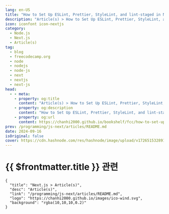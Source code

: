 ```yaml
---
lang: en-US
title: "How to Set Up ESLint, Prettier, StyleLint, and lint-staged in Next.js"
description: "Article(s) > How to Set Up ESLint, Prettier, StyleLint, and lint-staged in Next.js"
icon: iconfont icon-nextjs
category: 
  - Node.js
  - Next.js
  - Article(s)
tag: 
  - blog
  - freecodecamp.org
  - node
  - nodejs
  - node-js
  - next
  - nextjs
  - next-js
head:
  - - meta:
    - property: og:title
      content: "Article(s) > How to Set Up ESLint, Prettier, StyleLint, and lint-staged in Next.js"
    - property: og:description
      content: "How to Set Up ESLint, Prettier, StyleLint, and lint-staged in Next.js"
    - property: og:url
      content: https://chanhi2000.github.io/bookshelf/fcc/how-to-set-up-eslint-prettier-stylelint-and-lint-staged-in-nextjs.html
prev: /programming/js-next/articles/README.md
date: 2024-09-16
isOriginal: false
cover: https://cdn.hashnode.com/res/hashnode/image/upload/v1726515328917/f3ecbc80-6d06-45ee-b307-89ed1a7bc854.jpeg
---
```


# {{ $frontmatter.title }} 관련

```component VPCard
{
  "title": "Next.js > Article(s)",
  "desc": "Article(s)",
  "link": "/programming/js-next/articles/README.md",
  "logo": "https://chanhi2000.github.io/images/ico-wind.svg",
  "background": "rgba(10,10,10,0.2)"
}
```

<SiteInfo
  name="How to Set Up ESLint, Prettier, StyleLint, and lint-staged in Next.js"
  desc="A linter is a tool that scans code for potential issues. This is invaluable with a programming language like JavaScript which is so loosely typed. Even for TypeScript, which is a strongly typed language whose compiler does a great job of detecting er..."
  url="https://freecodecamp.org/news/how-to-set-up-eslint-prettier-stylelint-and-lint-staged-in-nextjs/"
  logo="https://cdn.freecodecamp.org/universal/favicons/favicon.ico"
  preview="https://cdn.hashnode.com/res/hashnode/image/upload/v1726515328917/f3ecbc80-6d06-45ee-b307-89ed1a7bc854.jpeg"/>

<!-- TODO: 작성 -->

<!-- 
<p>A <strong>linter</strong> is a tool that scans code for potential issues. This is invaluable with a programming language like JavaScript which is so loosely typed.</p>
<p>Even for TypeScript, which is a strongly typed language whose compiler does a great job of detecting errors at compile time, linters such as ESLint have plugins that catch problems not caught by the compiler.</p>
<p>When you generate a new app using the Next.js CLI (<code>npx create-next-app</code>), ESLint is configured by default. But there are several problems with the linting setup generated by <code>create-next-app</code>:</p>
<ul>
<li><p>If you choose SCSS for styling, you should use <a target="_blank" href="https://stylelint.io/">Stylelint</a> in the build process to lint CSS or SCSS stylesheets. But it’s not set up automatically.</p>
</li>
<li><p>If instead you opt for Tailwind for styling, you should set up the Tailwind plugin for ESLint. But again, this isn’t done in the generated ESLint configuration.</p>
</li>
<li><p>If you choose TypeScript, then in Next.js v14 and below, TypeScript-specific ESLint rules are not configured, contrary to <a target="_blank" href="https://nextjs.org/docs/pages/building-your-application/configuring/eslint#typescript">what the documentation states</a>. While a Next.js v15 app has these set up, I would still tweak the setup further with the more powerful linting rules provided by the <a target="_blank" href="https://typescript-eslint.io/">typescript-eslint project</a>.</p>
</li>
<li><p>And finally, Prettier is not set up. Prettier is a code formatting tool. It can prevent inconsistently formatted code from getting into the code repository, which would make comparisons between different versions of the same file difficult. Also, nicely formatted code is easier to work with. So this is a pretty big omission.</p>
</li>
</ul>
<p>In this tutorial, I'll show you how I set up linting and formatting in my Next.js projects in a way that addresses the issues above. I’ll also teach you how to install and configure some related VS Code extensions for coding assistance.</p>
<p>To follow along, you can either use a Next.js project you already have, or generate a new app by running <code>npx create-next-app</code> on the terminal.</p>
<p>If you’re scaffolding a new app, your choices are up to you (defaults are fine) but make sure to choose YES in response to the question about whether you’d like to use ESLint:</p>
<p><img src="https://cdn.hashnode.com/res/hashnode/image/upload/v1725930860799/fb38b3b2-5592-4eb4-b8d0-153aeb2d749d.png" alt="Terminal window in which Next.js scaffolder, create-next-app, is showing code generation options to the user" class="image--center mx-auto" width="688" height="383" loading="lazy"></p>
<p>If you are following along with an existing app rather than a new one, upgrade it by running the <a target="_blank" href="https://nextjs.org/docs/pages/building-your-application/upgrading/version-14">following command</a> in app root:</p>
<pre class="language-bash" tabindex="0"><code class="language-bash"><span class="token function">npm</span> i next@latest react@latest react-dom@latest eslint-config-next@latest
<span class="token function">npm</span> i --save-dev eslint
</code></pre>
<p>This will avoid versioning conflicts down the line.</p>
<p>If you cannot upgrade to the latest version, you’ll need to specify versions for packages that will be installed in this tutorial to get around any version conflicts. Be warned that this can be frustrating.</p>
<p>Now you’re ready to open up the app in your code editor and proceed as follows.</p>
<h2 id="heading-prerequisites">Prerequisites</h2>
<p>I assume that you know how to:</p>
<ul>
<li><p>write a basic Next.js app with two or more pages.</p>
</li>
<li><p>install additional NPM packages into your app</p>
</li>
</ul>
<h2 id="heading-table-of-contents">Table of Contents</h2>
<ul>
<li><p><a class="post-section-overview" href="#heading-introduction">Introduction</a></p>
</li>
<li><p><a class="post-section-overview" href="#heading-prerequisites">Prerequisites</a></p>
</li>
<li><p><a class="post-section-overview" href="#heading-table-of-contents">Table of Contents</a></p>
</li>
<li><p><a class="post-section-overview" href="#heading-set-up-prettier">Set Up Prettier</a></p>
<ul>
<li><a class="post-section-overview" href="#heading-a-note-on-line-endings-in-prettier">A note on line endings in Prettier</a></li>
</ul>
</li>
<li><p><a class="post-section-overview" href="#heading-set-up-eslint">Set Up ESLint</a></p>
<ul>
<li><p><a class="post-section-overview" href="#heading-basics-of-eslint-configuration">Basics of ESLint configuration</a></p>
</li>
<li><p><a class="post-section-overview" href="#heading-eslint-setup-for-typescript">ESLint Setup for TypeScript</a></p>
</li>
<li><p><a class="post-section-overview" href="#heading-eslint-setup-for-tailwind">ESLint Setup for Tailwind</a></p>
</li>
<li><p><a class="post-section-overview" href="#heading-eslint-setup-for-prettier">ESLint Setup for Prettier</a></p>
</li>
</ul>
</li>
<li><p><a class="post-section-overview" href="#heading-set-up-stylelint">Set Up Stylelint</a></p>
</li>
<li><p><a class="post-section-overview" href="#heading-set-up-packagejson-scripts">Set Up package.json Scripts</a></p>
</li>
<li><p><a class="post-section-overview" href="#heading-set-up-lint-staged">Set Up lint-staged</a></p>
</li>
<li><p><a class="post-section-overview" href="#heading-set-up-vs-code-extensions">Set UP VS Code Extensions</a></p>
</li>
<li><p><a class="post-section-overview" href="#heading-final-checks-and-troubleshooting">Final Checks and Troubleshooting</a></p>
</li>
<li><p><a class="post-section-overview" href="#heading-conclusion">Conclusion</a></p>
</li>
</ul>
<h2 id="heading-set-up-prettier">Set Up Prettier</h2>
<p><a target="_blank" href="https://prettier.io/">Prettier</a> is an opinionated code formatter that can format pretty much any file (<code>.html</code>, <code>.json</code>, <code>.js</code>, <code>.ts</code>, <code>.css</code>, <code>.scss</code> and so on).</p>
<p>Set it up in yuor app as follows:</p>
<ol>
<li><p>Install Prettier:</p>
<pre class="language-bash" tabindex="0"><code class="language-bash"> <span class="token function">npm</span> <span class="token function">install</span> --save-dev prettier
</code></pre>
</li>
<li><p>If you chose Tailwind for styling when generating the app, then install <code>prettier-plugin-tailwindcss</code>:</p>
<pre class="language-bash" tabindex="0"><code class="language-bash">   <span class="token function">npm</span> <span class="token function">install</span> --save-dev prettier-plugin-tailwindcss
</code></pre>
<p> This package is a Prettier plugin and provides rules for reordering of Tailwind classes used in a <code>class</code> or <code>className</code> attribute according to a canonical ordering. It helps keep the ordering of Tailwind classes used in the markup consistent.</p>
<p> %[https://youtu.be/tQkBJXwzY8A?autoplay=1] </p>
</li>
<li><p>Create <code>.prettierrc.json</code> in youyr project root. If you’re using SCSS for styling, paste the following snippet into this file:</p>
<pre class="language-json" tabindex="0"><code class="language-json"> <span class="token punctuation">{</span>
   <span class="token property">"singleQuote"</span><span class="token operator">:</span> <span class="token boolean">true</span><span class="token punctuation">,</span>
   <span class="token property">"jsxSingleQuote"</span><span class="token operator">:</span> <span class="token boolean">true</span>
 <span class="token punctuation">}</span>
</code></pre>
<p> If you’re using Tailwind instead, paste the following into <code>.prettierrc.json</code>:</p>
<pre class="language-json" tabindex="0"><code class="language-json"> <span class="token punctuation">{</span>
   <span class="token property">"plugins"</span><span class="token operator">:</span> <span class="token punctuation">[</span><span class="token string">"prettier-plugin-tailwindcss"</span><span class="token punctuation">]</span><span class="token punctuation">,</span>
   <span class="token property">"singleQuote"</span><span class="token operator">:</span> <span class="token boolean">true</span><span class="token punctuation">,</span>
   <span class="token property">"jsxSingleQuote"</span><span class="token operator">:</span> <span class="token boolean">true</span>
 <span class="token punctuation">}</span>
</code></pre>
</li>
<li><p>Create <code>.prettierignore</code> file in the app root, with the following content:</p>
<pre class="language-plaintext" tabindex="0"><code class="language-plaintext"> node_modules
 .next
 .husky
 coverage
 .prettierignore
 .stylelintignore
 .eslintignore
 stories
 storybook-static
 *.log
 playwright-report
 .nyc_output
 test-results
 junit.xml
 docs
</code></pre>
<p> This file ensure that files which are not app code (that is, those which are not <code>.js</code>, <code>.ts</code>, <code>.css</code> files and so on.) do not get formatted. Otherwise Prettier will end up spending too much time processing files whose formatting you don't really care about.</p>
<p> <code>'prettierignore</code> (the file we just created), <code>.eslintignore</code>, and <code>.stylelintignore</code> have been ignored because these are plain text files with no structure so Prettier would complain that it cannot format them.</p>
</li>
<li><p>Finally, <strong>I recommend</strong> that you follow the steps in <a target="_blank" href="https://nausaf.hashnode.dev/lf-vs-crlf-configure-git-and-vs-code-on-windows-to-use-unix-line-endings">this post</a> to set LF as the EOL character, both in the repo and in your VS Code settings. Reasoning for this is given in the following subsection.</p>
</li>
</ol>
<h3 id="heading-a-note-on-line-endings-in-prettier">A note on line endings in Prettier</h3>
<p>Prettier <a target="_blank" href="https://prettier.io/docs/en/options#end-of-line">defaults to LF (Line Feed character) for line endings</a>. This means that when it formats files, it will change all occurrences of the CRLF character sequence, if any, to LF.</p>
<p>LF is also the default in text editors and other tools in Unix-based systems (Linux, MacOS etc.). But on Windows, the default for line endings is CRLF (Carriage Return character, followed immediately by Line Feed character).</p>
<p>Windows tooling such as text and code editors can easily handle LF as line ending. But CRLF can be problematic for tools on Unix-based systems such as Linux and various flavours of Unix. Therefore it makes sense to only use LF as line endings in code as this would work on both Windows and Unix-based systems.</p>
<p>Configuring LF as the EOF character in Git repo and in code editors will bring your tooling in line with Prettier's default. It will also ensure that all files in the Git repo consistently have LF line endings. Thus if a contributor to your repo is on Windows which uses CRLF as EOL character, the code they add or modify in the repo would still use LF: the code editor would default new code files to LF; <code>git</code> commit` would convert any CRLFs to LF when committing.</p>
<p>Finally, setting LF as the line endings for the whole repo would avoid strange things that happen when on Windows, Prettier retains its default of LF but Git and your code editor continue to use their default of CRLF for line endings:</p>
<ul>
<li><p>When VS Code Prettier extension formats a file (for example, when the extension is set up to "autoformat on save"), it does not change CRLF line endings. But formatting the same file by running Prettier on the command line <strong>does change line endings to LF</strong>. This discrepancy can be annoying.</p>
</li>
<li><p>Git may show warnings like this when when you run <code>git add .</code>:</p>
<p>  <img src="https://cdn.hashnode.com/res/hashnode/image/upload/v1725930986122/b5630966-e8dd-4f47-bb58-eed6eb023ea6.png" alt="Warnings shown by git add command when some of the files being added contain LF but the repo's line ending default is CRLF" class="image--center mx-auto" width="800" height="78" loading="lazy"></p>
</li>
</ul>
<h2 id="heading-set-up-eslint">Set Up ESLint</h2>
<h3 id="heading-basics-of-eslint-configuration">Basics of ESLint configuration</h3>
<p>ESLint comes with a number of linting rules out of the box. But you can also supplement these with ESLint plugins.</p>
<p>An <strong>ESLint plugin</strong> defines some linting rules. For example, if you look in the <a target="_blank" href="https://github.com/vercel/next.js/tree/canary/packages/eslint-plugin-next">GitHub repo for Next's ESLint plugin</a>, eslint-plugin-next, each file in the <a target="_blank" href="https://github.com/vercel/next.js/tree/canary/packages/eslint-plugin-next/src/rules"><code>src/rules</code></a> folder defines a linting rule as a TypeScript function. The <a target="_blank" href="https://github.com/vercel/next.js/blob/canary/packages/eslint-plugin-next/src/index.ts"><code>index.js</code></a> of the package then exports these rule functions in the <code>rules</code> object in its default export:</p>
<pre class="language-typescript" tabindex="0"><code class="language-typescript">module<span class="token punctuation">.</span>exports <span class="token operator">=</span> <span class="token punctuation">{</span>
  rules<span class="token operator">:</span> <span class="token punctuation">{</span>
    <span class="token string-property property">'google-font-display'</span><span class="token operator">:</span> <span class="token keyword">require</span><span class="token punctuation">(</span><span class="token string">'./rules/google-font-display'</span><span class="token punctuation">)</span><span class="token punctuation">,</span>
    <span class="token string-property property">'google-font-preconnect'</span><span class="token operator">:</span> <span class="token keyword">require</span><span class="token punctuation">(</span><span class="token string">'./rules/google-font-preconnect'</span><span class="token punctuation">)</span><span class="token punctuation">,</span>
    <span class="token string-property property">'inline-script-id'</span><span class="token operator">:</span> <span class="token keyword">require</span><span class="token punctuation">(</span><span class="token string">'./rules/inline-script-id'</span><span class="token punctuation">)</span><span class="token punctuation">,</span>
    <span class="token operator">...</span>
</code></pre>
<p>The basic way to use these rules in your app is to install the plugin package, then reference it in the ESLint configuration file in the app's root folder.</p>
<p>For example, we can use rules from the <code>eslint-plugin-next</code> mentioned above by running <code>npm install --save-dev eslint-plugin-next</code>, then placing the following content in the ESLint config file <code>.eslintrc.json</code> in the app root:</p>
<pre class="language-json" tabindex="0"><code class="language-json"><span class="token punctuation">{</span>
    plugins<span class="token operator">:</span> <span class="token punctuation">[</span><span class="token string">"next"</span><span class="token punctuation">]</span><span class="token punctuation">,</span>
    <span class="token property">"rules"</span><span class="token operator">:</span> <span class="token punctuation">{</span>
        <span class="token property">"google-font-display"</span><span class="token operator">:</span> <span class="token string">"warning"</span><span class="token punctuation">,</span>
        <span class="token property">"google-font-preconnect"</span><span class="token operator">:</span> <span class="token string">"warning"</span><span class="token punctuation">,</span>
        <span class="token property">"inline-script-id"</span><span class="token operator">:</span> <span class="token string">"error"</span><span class="token punctuation">,</span>
    <span class="token punctuation">}</span>
<span class="token punctuation">}</span>
</code></pre>
<p>If you now run <code>npx eslint .</code> in your app's root folder, ESLint will lint every JavaScript file in the app against each of the three rules configured above.</p>
<p>There are three severities you can assign to a rule when configuring it for use: <code>off</code>, <code>warning</code> and <code>error</code>. As the snippet above shows, you enable a rule by assigning to it a severity of <code>warning</code> or <code>error</code> in the app's <code>.eslintrc.json</code>.</p>
<p>When referencing a plugin in your app's ESLint configuration file, the prefix <code>eslint-plugin-</code> in the plugin's package name is omitted. This is why the package that contains linting rules for Next.js, <code>eslint-plugin-next</code>, is referenced only as <code>"next"</code> in the snippet above.</p>
<p>Since it is quite cumbersome to configure a severity level - <code>off</code>, <code>warning</code> or <code>error</code> - for every single rule from every plugin that you want to use, the norm is to reference an <strong>ESLint configuration object</strong>, or <strong>ESLint config</strong> for short, that is exported by an NPM package. This is a JavaScript object that declares plugins and configures rules from these with severity levels just as we did above.</p>
<p>For example, the default export from <code>eslint-plugin-next</code> also contains several ESLint configs. Here is a another snippet from <a target="_blank" href="https://github.com/vercel/next.js/blob/canary/packages/eslint-plugin-next/src/index.ts"><code>index.js</code> of the plugin</a>, this time showing exported ESLint configs in addition to the <code>rules</code> object for exporting rule functions:</p>
<pre class="language-typescript" tabindex="0"><code class="language-typescript">module<span class="token punctuation">.</span>exports <span class="token operator">=</span> <span class="token punctuation">{</span>
  rules<span class="token operator">:</span> <span class="token punctuation">{</span>
    <span class="token string-property property">'google-font-display'</span><span class="token operator">:</span> <span class="token keyword">require</span><span class="token punctuation">(</span><span class="token string">'./rules/google-font-display'</span><span class="token punctuation">)</span><span class="token punctuation">,</span>
    <span class="token string-property property">'google-font-preconnect'</span><span class="token operator">:</span> <span class="token keyword">require</span><span class="token punctuation">(</span><span class="token string">'./rules/google-font-preconnect'</span><span class="token punctuation">)</span><span class="token punctuation">,</span>
    <span class="token string-property property">'inline-script-id'</span><span class="token operator">:</span> <span class="token keyword">require</span><span class="token punctuation">(</span><span class="token string">'./rules/inline-script-id'</span><span class="token punctuation">)</span><span class="token punctuation">,</span>
    <span class="token operator">...</span>
<span class="token punctuation">}</span><span class="token punctuation">,</span>    
configs<span class="token operator">:</span> <span class="token punctuation">{</span>
    recommended<span class="token operator">:</span> <span class="token punctuation">{</span>
      plugins<span class="token operator">:</span> <span class="token punctuation">[</span><span class="token string">'@next/next'</span><span class="token punctuation">]</span><span class="token punctuation">,</span>
      rules<span class="token operator">:</span> <span class="token punctuation">{</span>
        <span class="token comment">// warnings</span>
        <span class="token string-property property">'@next/next/google-font-display'</span><span class="token operator">:</span> <span class="token string">'warn'</span><span class="token punctuation">,</span>
        <span class="token string-property property">'@next/next/google-font-preconnect'</span><span class="token operator">:</span> <span class="token string">'warn'</span><span class="token punctuation">,</span>
        <span class="token operator">...</span>

        <span class="token comment">// errors</span>
        <span class="token string-property property">'@next/next/inline-script-id'</span><span class="token operator">:</span> <span class="token string">'error'</span><span class="token punctuation">,</span>
        <span class="token string-property property">'@next/next/no-assign-module-variable'</span><span class="token operator">:</span> <span class="token string">'error'</span>
        <span class="token operator">...</span>

      <span class="token punctuation">}</span>
    <span class="token punctuation">}</span><span class="token punctuation">,</span>
    <span class="token string-property property">'core-web-vitals'</span><span class="token operator">:</span> <span class="token punctuation">{</span>
      plugins<span class="token operator">:</span> <span class="token punctuation">[</span><span class="token string">'@next/next'</span><span class="token punctuation">]</span><span class="token punctuation">,</span>
      <span class="token keyword">extends</span><span class="token operator">:</span> <span class="token punctuation">[</span><span class="token string">'plugin:@next/next/recommended'</span><span class="token punctuation">]</span><span class="token punctuation">,</span>
      rules<span class="token operator">:</span> <span class="token punctuation">{</span>
        <span class="token string-property property">'@next/next/no-html-link-for-pages'</span><span class="token operator">:</span> <span class="token string">'error'</span><span class="token punctuation">,</span>
        <span class="token string-property property">'@next/next/no-sync-scripts'</span><span class="token operator">:</span> <span class="token string">'error'</span><span class="token punctuation">,</span>
      <span class="token punctuation">}</span><span class="token punctuation">,</span>
    <span class="token punctuation">}</span><span class="token punctuation">,</span>
<span class="token punctuation">}</span>
</code></pre>
<p>As you can see, in addition to the rules (there are many more than those shown above), the plugin also exports two configs - <code>recommended</code> and <code>core-web-vitals</code> - that enable different selections of the rules defined in the plugin by assigning severity levels of <code>error</code> or <code>warning</code> to them.</p>
<p>The config that is normally used in Next.js projects is <code>core-web-vitals</code>. We can use this config object in our app’s ESLint configuration file (<code>.eslintrc.json</code> in app root) as follows:</p>
<pre class="language-json" tabindex="0"><code class="language-json"><span class="token punctuation">{</span>
  <span class="token property">"extends"</span><span class="token operator">:</span> <span class="token punctuation">[</span><span class="token string">"plugin:next/core-web-vitals"</span><span class="token punctuation">]</span>
<span class="token punctuation">}</span>
</code></pre>
<p>Thus is much simpler than declaring the plugin in <code>plugins</code> object and then assigning a severity level of <code>error</code> or <code>warning</code> to each rule from the plugin that we want to use.</p>
<p>Notice the difference between the <em>configuration file</em> - this is <code>.eslintrc.json</code> - and <em>config</em> - this is an object that configures some rules from a plugin for use in a client project by assigning severities to selected rules.</p>
<p>Contents of the configuration file are themselves a config. But in configuration files, we do not typically import a plugin and configure all rules from it that we want to use. Instead we almost always import a well-known/trusted config object that is exported by an NPM package. Such a config object - one that is exported by an NPM package for use in ESLint configuration files (in other packages/apps) - is also known as a <a target="_blank" href="https://eslint.org/docs/latest/extend/shareable-configs">shareable config</a>.</p>
<p>Typically, plugins - these define ESLint rules as JavaScript/TypeScript functions - also bundle their rules into one or more shareable configs. The <code>recommended</code> config from plugin <code>eslint-plugin-next</code> that we used above is just one such config.</p>
<p>Shareable configs do not only come from plugin packages, although it is customary for plugins to also export one or more shareable configs composed of their own rules. Other packages, whose names begin with <code>eslint-config-</code> (as opposed to <code>eslint-plugin-</code>) can provide one or more named configs.</p>
<p>Next.js provides one such package named <code>eslint-config-next</code>. This re-exports configs <code>recommended</code> and <code>core-web-vitals</code> from the plugin. It also re-exports (in v15 and above of the package) a config of TypeScript linting rules from plugin <code>typescript-eslint/eslint-plugin</code>. So instead of using <code>recommended</code> config from the plugin like we have done above:</p>
<pre class="language-json" tabindex="0"><code class="language-json"><span class="token punctuation">{</span>
  <span class="token property">"extends"</span><span class="token operator">:</span> <span class="token punctuation">[</span><span class="token string">"plugin:next/core-web-vitals"</span><span class="token punctuation">]</span>
<span class="token punctuation">}</span>
</code></pre>
<p>we could have installed the package <code>eslint-config-next</code> and used that in <code>.eslintrc.json</code>:</p>
<pre class="language-json" tabindex="0"><code class="language-json"><span class="token punctuation">{</span>
  <span class="token property">"extends"</span><span class="token operator">:</span> <span class="token punctuation">[</span><span class="token string">"next/core-web-vitals"</span><span class="token punctuation">]</span>
<span class="token punctuation">}</span>
</code></pre>
<p>Since the package's name is not prefixed with <code>plugin:</code>, ESLint considers it to be a config package, reconstructing the name as <code>eslint-config-next</code> rather than as <code>eslint-plugin-next</code>. Notice how with config packages also, we delete the canonical prefix <code>eslint-config-</code> when referencing it in the ESLint configuration file.</p>
<p>It is possible to reference multiple shareable configs in <code>extends</code>. In this case, all the rules from all configs are used - except where there are multiple configs that each provide a rule with the same name. In this case the last config, proceeding left to right, wins. This is to say where there is a naming conflict, ESLint will use the rule from the last config on the list.</p>
<p>It is possible to use <a target="_blank" href="https://eslint.org/docs/latest/use/configure/configuration-files-deprecated">ESLint configuration file formats other than JSON</a>. You can provide the same information as in an <code>.eslintrc.json</code> file in a JavaScript (<code>.eslintrc.js</code> or <code>.eslintrc.cjs</code>) or yaml (<code>.eslintrc.yml</code> or <code>.eslintrc.yaml</code>) file instead.</p>
<p>Also, ESLint has a new configuration file format often called <a target="_blank" href="https://eslint.org/docs/latest/use/configure/configuration-files">flat config</a> (which I haven't used here) where the config files are either JavaScript or TypeScript files.</p>
<p>Armed with an understanding of how to configure ESLint for use, you are ready to set up ESLint in your Next.js project. The sections below shows you how to do this.</p>
<h3 id="heading-eslint-setup-for-typescript">ESLint Setup for TypeScript</h3>
<p><strong>If your app uses TypeScript</strong>, modify the ESLint configuration file (.esilntrc.json) as follows:</p>
<ol>
<li><p>On the terminal, in app's root folder, run the following command:</p>
<pre class="language-bash" tabindex="0"><code class="language-bash"> <span class="token function">npm</span> <span class="token function">install</span> --save-dev @typescript-eslint/parser @typescript-eslint/eslint-plugin typescript
</code></pre>
<p> <code>@typescript-eslint/eslint-plugin</code> provides a number of linting rules for TypeScript files, as well as shareable configs, that augment the checking that the TypeScript compiler does.  </p>
<p> <code>@typescript-eslint/parser</code> is a parser that allows ESLint to parse TypeScript files (by default it can only parser JavaScript files).</p>
</li>
</ol>
<p>    I am adding TypeScript compiler as a package - <code>typescript</code> - because <a target="_blank" href="https://typescript-eslint.io/getting-started"><code>typescript-eslint</code> Getting Started instructions</a> do the same.  </p>
<ol start="2">
<li><p>In app root folder, rename <code>.eslintrc.json</code> to <code>.eslintrc.js</code>. Then Replace contents of <code>.eslintrc.js</code> in app root with the following:</p>
<pre class="language-javascript" tabindex="0"><code class="language-javascript"> <span class="token comment">/* eslint-env node */</span>
 module<span class="token punctuation">.</span>exports <span class="token operator">=</span> <span class="token punctuation">{</span>
   <span class="token literal-property property">root</span><span class="token operator">:</span> <span class="token boolean">true</span><span class="token punctuation">,</span>
   <span class="token keyword">extends</span><span class="token operator">:</span> <span class="token punctuation">[</span>
     <span class="token string">'next/core-web-vitals'</span><span class="token punctuation">,</span>
   <span class="token punctuation">]</span><span class="token punctuation">,</span>
   <span class="token literal-property property">plugins</span><span class="token operator">:</span> <span class="token punctuation">[</span><span class="token string">'@typescript-eslint'</span><span class="token punctuation">,</span> <span class="token string">'tailwindcss'</span><span class="token punctuation">]</span><span class="token punctuation">,</span>
   <span class="token literal-property property">parser</span><span class="token operator">:</span> <span class="token string">'@typescript-eslint/parser'</span><span class="token punctuation">,</span>
   <span class="token literal-property property">overrides</span><span class="token operator">:</span> <span class="token punctuation">[</span>
     <span class="token punctuation">{</span>
       <span class="token literal-property property">files</span><span class="token operator">:</span> <span class="token punctuation">[</span><span class="token string">'*.ts'</span><span class="token punctuation">,</span> <span class="token string">'*.tsx'</span><span class="token punctuation">]</span><span class="token punctuation">,</span>
       <span class="token literal-property property">parserOptions</span><span class="token operator">:</span> <span class="token punctuation">{</span>
         <span class="token literal-property property">project</span><span class="token operator">:</span> <span class="token punctuation">[</span><span class="token string">'./tsconfig.json'</span><span class="token punctuation">]</span><span class="token punctuation">,</span>
         <span class="token literal-property property">projectService</span><span class="token operator">:</span> <span class="token boolean">true</span><span class="token punctuation">,</span>
         <span class="token literal-property property">tsconfigRootDir</span><span class="token operator">:</span> __dirname<span class="token punctuation">,</span>
       <span class="token punctuation">}</span><span class="token punctuation">,</span>
       <span class="token keyword">extends</span><span class="token operator">:</span> <span class="token punctuation">[</span>
         <span class="token string">'next/core-web-vitals'</span><span class="token punctuation">,</span>
         <span class="token string">'plugin:@typescript-eslint/recommended'</span><span class="token punctuation">,</span>
         <span class="token comment">//'plugin:@typescript-eslint/recommended-type-checked',</span>
         <span class="token comment">// 'plugin:@typescript-eslint/strict-type-checked',</span>
         <span class="token comment">// 'plugin:@typescript-eslint/stylistic-type-checked',</span>
       <span class="token punctuation">]</span>
     <span class="token punctuation">}</span><span class="token punctuation">,</span>
   <span class="token punctuation">]</span><span class="token punctuation">,</span>
 <span class="token punctuation">}</span><span class="token punctuation">;</span>
</code></pre>
<p> <strong>This is what the various lines of this file do</strong>:  </p>
<p> <code>/* eslint-env node */</code> stops ESLint from complaining that this is a CommonJS module. We have had to put this in because ESLint, as we have configured it here, does not allow CommonJS modules (which <code>.eslintrc.js</code> is, see <code>module.exports = ...</code> at the top) and expects modules in the project to be ES6.</p>
</li>
</ol>
<p>    <code>root: true</code> says this is the topmost ESLint configuration file even though there may be nested ESLint configs in subfolders.</p>
<p>    <code>extends:</code> specifies various ESLint configs, each of which enables a collection of linting rules.</p>
<p>    <code>'next/core-web-vitals'</code> is a config provided by <code>eslint-config-next</code> that bundles Next.js-specific rules (both for JavaScript and TypeScript, from an inspection of its code on GitHub).</p>
<p>    The <code>recommended-type-checked</code> config (used in a nested <code>extends</code> within <code>overrides</code> object - this is explained shortly) is provided by <code>@typescript-eslint/eslint-plugin</code>. This plugin is part of the <a target="_blank" href="https://typescript-eslint.io/">typescript-eslint</a> project that publishes packages for linting rules and parsers to support linting of TypeScript files by ESLint.  </p>
<p>    The configs used is <a target="_blank" href="https://typescript-eslint.io/users/configs#recommended-configurations">described here</a>. It is a superset of the non-type checked versions of the config, <code>recommended</code>. It adds linting rules which use TypeScript's type checking API for additional type information. These rules are more powerful than those contained in the base, non-type-checked <code>recommended</code> config that only rely on the ESLint parser for TypeScript - package <code>@typescript-eslint/parser</code>.</p>
<p>    You might prefer to use the <code>strict-type-checked</code> and <code>stylistic-type-checked</code> configs, also provided by <code>@typescript-eslint/eslint-plugin</code>. These are stricter than what I have used.</p>
<p>    The least strict choice for TypeScript linting would probably be the <code>recommended</code> config. This is what is re-exported by <code>eslint-plugin-next</code> as config named <code>typescript</code> and is referenced in <a target="_blank" href="https://nextjs.org/docs/app/building-your-application/configuring/eslint#typescript">Next.js instructions for setting up ESLint with TypeScript</a> as <code>next/typescript</code> (at least as of the time of this writing, September 2024). I prefer the config I have used instead.</p>
<p>    <code>parser: '@typescript-eslint/parser'</code> specifies the ESLint TypeScript parser to be used instead of the default Espree parser which cannot parser TypeScript files.</p>
<p>    <code>parserOptions:</code> tells the parser where to find the <code>tsconfig.json</code> file. This information allows the rules in the type-checked config used above - <code>recommended-type-checked</code> - to use TypeScript type checking APIs.  </p>
<p>    If we were using non-type-checked rules contained in other configs exported by the plugin, such as the <code>recommended</code> config, we would not need to provide this information.</p>
<p>    <code>plugins: ['@typescript-eslint']</code> : I don't know what the purpose of this line is. It shouldn't be necessary and I have tested that the given ESLint configuration works fine without it. But it doesn't do any harm and was contained in <a target="_blank" href="https://typescript-eslint.io/getting-started/typed-linting">an example</a> in the plugin's documentation from which I adapted the above config. So I have kept it.</p>
<p>    The <code>overrides</code> section ensures that the TypeScript parser options that we’ve had to configure in order to support type-checked configs apply only to <code>.ts</code> and <code>.tsx</code> extensions (from <a target="_blank" href="https://stackoverflow.com/questions/58510287/parseroptions-project-has-been-set-for-typescript-eslint-parser">this excellent StackOverflow answer</a>). Otherwise, if <code>parser</code> and <code>parserOptions</code> objects had been at the top level, then running ESLint on the project would throw errors on <code>.js</code> files.  </p>
<p>    This is a problem as we have several <code>.js</code> config files including the <code>.eslintrc.js</code> itself, so there will be linting errors. We can avoid these errors by using the override.</p>
<h3 id="heading-eslint-setup-for-tailwind">ESLint Setup for Tailwind</h3>
<p><strong>If your app uses Tailwind,</strong> modify the config as follows:</p>
<ol>
<li><p>On the terminal, in app's root folder, run <code>npm install --save-dev eslint-plugin-tailwindcss</code></p>
</li>
<li><p>In ESLint config, add <code>"plugin:tailwindcss/recommended"</code> to the END of <code>extends</code>:</p>
<pre class="language-json" tabindex="0"><code class="language-json"> <span class="token punctuation">{</span>
   <span class="token property">"extends"</span><span class="token operator">:</span> <span class="token punctuation">[</span><span class="token string">"next/core-web-vitals"</span><span class="token punctuation">,</span> ...<span class="token punctuation">,</span> <span class="token string">"plugin:tailwindcss/recommended"</span><span class="token punctuation">]</span><span class="token punctuation">,</span>

 <span class="token punctuation">}</span>
</code></pre>
</li>
<li><p>In the ESLint config, add <code>"tailwindcss"</code> to <code>plugins</code> and add a <code>rules</code> object as shown below:</p>
<pre class="language-json" tabindex="0"><code class="language-json"> <span class="token punctuation">{</span>
   <span class="token property">"plugins"</span><span class="token operator">:</span> <span class="token punctuation">[</span>...<span class="token punctuation">,</span> <span class="token string">"tailwindcss"</span><span class="token punctuation">]</span><span class="token punctuation">,</span>
   <span class="token property">"rules"</span><span class="token operator">:</span> <span class="token punctuation">{</span>
     <span class="token property">"tailwindcss/classnames-order"</span><span class="token operator">:</span> <span class="token string">"off"</span>
   <span class="token punctuation">}</span><span class="token punctuation">,</span>          
 <span class="token punctuation">}</span>
</code></pre>
</li>
<li><p><strong>If your app uses TYPESCRIPT,</strong> then also add <code>"plugin:tailwindcss/recommended"</code> to inner <code>extends</code> inside <code>overrides</code> and duplicate the <code>rules</code> object inside <code>overrides</code>:</p>
<pre class="language-javascript" tabindex="0"><code class="language-javascript">   <span class="token punctuation">{</span>
     <span class="token operator">...</span>
     <span class="token literal-property property">overrides</span><span class="token operator">:</span> <span class="token punctuation">[</span>
     <span class="token punctuation">{</span>
        <span class="token keyword">extends</span><span class="token operator">:</span> <span class="token punctuation">[</span><span class="token string">"next/core-web-vitals"</span><span class="token punctuation">,</span> <span class="token operator">...</span><span class="token punctuation">,</span> <span class="token string">"plugin:tailwindcss/recommended"</span><span class="token punctuation">]</span><span class="token punctuation">,</span>
        <span class="token literal-property property">rules</span><span class="token operator">:</span> <span class="token punctuation">{</span>
          <span class="token string-property property">'tailwindcss/classnames-order'</span><span class="token operator">:</span> <span class="token string">'off'</span><span class="token punctuation">,</span>
        <span class="token punctuation">}</span><span class="token punctuation">,</span>
     <span class="token punctuation">}</span>
   <span class="token punctuation">}</span>
</code></pre>
</li>
</ol>
<p>In the Tailwind setup steps above, we have installed the package for the ESLint plugin for Tailwind, <code>eslint-plugin-tailwindcss</code>, and used the config <code>recommended</code> provided by the plugin.</p>
<p><code>eslint-plugin-tailwind</code> provides some useful linting rules for Tailwind CSS classes used in HTML or JSX/TSX markup. The biggest one for me is that if a class used in code is not a Tailwind class, there would be a linting error. This makes sense as when I am using Tailwind, I only use Tailwind-generated classes and do not define my own CSS classes.</p>
<p>The plugin also has a rule that checks that the sequence of Tailwind class names used in the <code>class</code> or <code>className</code> attribute in markup follows a canonical ordering. But we installed <code>prettier-plugin-tailwindcss</code> in our Prettier configuration above which also reorders Tailwind class names. So we don’t need this rule in ESLint and it might conflict with what Prettier does in our workflow.</p>
<p>We’ll turn this rule off, which is named <code>tailwindcss/classnames-order</code>, in the configuration above by declaring the plugin in <code>plugins</code> object, then setting the rule to <code>off</code> in the <code>rules</code> object.</p>
<h3 id="heading-eslint-setup-for-prettier">ESLint Setup for Prettier</h3>
<ol>
<li><p>On the terminal run:</p>
<pre class="language-bash" tabindex="0"><code class="language-bash"> <span class="token function">npm</span> <span class="token function">install</span> --save-dev eslint-config-prettier
</code></pre>
</li>
<li><p>In ESLint config, add <code>"prettier"</code> to the END of <code>extends</code>:</p>
<pre class="language-javascript" tabindex="0"><code class="language-javascript"> <span class="token punctuation">{</span>
   <span class="token string-property property">"extends"</span><span class="token operator">:</span> <span class="token punctuation">[</span><span class="token string">"next/core-web-vitals"</span><span class="token punctuation">,</span> <span class="token operator">...</span><span class="token punctuation">,</span> <span class="token string">"prettier"</span><span class="token punctuation">]</span>          
 <span class="token punctuation">}</span>
</code></pre>
</li>
<li><p><strong>If your app uses TypeScript</strong>, then also add <code>"plugin:tailwindcss/recommended"</code> to the inner <code>extends</code> inside <code>overrides</code> also:</p>
<pre class="language-javascript" tabindex="0"><code class="language-javascript">  <span class="token punctuation">{</span>
    <span class="token operator">...</span>
    <span class="token literal-property property">overrides</span><span class="token operator">:</span> <span class="token punctuation">[</span>
    <span class="token punctuation">{</span>
       <span class="token string-property property">"extends"</span><span class="token operator">:</span> <span class="token punctuation">[</span><span class="token string">"next/core-web-vitals"</span><span class="token punctuation">,</span> <span class="token operator">...</span><span class="token punctuation">,</span> <span class="token string">"prettier"</span><span class="token punctuation">]</span><span class="token punctuation">,</span>
    <span class="token punctuation">}</span>
  <span class="token punctuation">}</span>
</code></pre>
<p> In the Prettier setup steps above, the config referenced as <code>prettier</code> is the name of the NPM package <a target="_blank" href="https://www.npmjs.com/package/eslint-config-prettier">eslint-config-prettier</a> with <code>eslint-config-</code> deleted. The default export from the package is an entire ESLint config object and this is the config we want to use.</p>
</li>
</ol>
<p>    So in this case, we do not suffix the name <code>prettier</code> with <code>/&lt;name of config&gt;</code> as we have done when referencing the named config <code>core-web-vitals</code> from package <code>eslint-config-next</code> when we referenced is as <code>next/core-web-vitals</code> (see step 1 above).</p>
<p>    This config switches off those rules in ESLint that conflict with the code formatting done by Prettier. This should be the last config in <code>extends</code>.  </p>
<ol start="4">
<li>Create <code>.eslintignore</code> in the project root. It doesn't need to have any content for now, but will come in handy in the future if ever you need to add folders or files that should be ignored by ESLint (see the final section of this post for an example).</li>
</ol>
<h2 id="heading-set-up-stylelint">Set Up Stylelint</h2>
<p>Stylelint is a linter for CSS and SCSS stylesheets.</p>
<p><strong>If you are using SCSS and NOT Tailwind,</strong> then set up Stylelint by following the instructions below. This set up will work for both CSS and SCSS files:</p>
<ol>
<li><p>On the terminal in project root run this command:</p>
<pre class="language-bash" tabindex="0"><code class="language-bash"> <span class="token function">npm</span> <span class="token function">install</span> --save-dev sass
</code></pre>
<p> Next.js has <a target="_blank" href="https://nextjs.org/docs/basic-features/built-in-css-support#sass-support">built-in SASS/SCSS support</a> (so the Webpack config knows how to handle <code>.scss</code> and <code>.sass</code> files). But you still need to install a version of the <code>sass</code> package yourself, which is what we did above.  </p>
</li>
<li><p>Next, install packages for Stylelint and its rule configs:</p>
<pre class="language-bash" tabindex="0"><code class="language-bash"> <span class="token function">npm</span> <span class="token function">install</span> --save-dev stylelint stylelint-config-standard-scss stylelint-config-prettier-scss
</code></pre>
<p> Of these three packages:</p>
<ul>
<li><p><a target="_blank" href="https://stylelint.io/"><code>stylelint</code></a> is the linter.</p>
</li>
<li><p><a target="_blank" href="https://github.com/stylelint-scss/stylelint-config-standard-scss"><code>stylelint-config-standard-scss</code></a> is a Stylelint config that provides linting rules. It uses the Stylelint plugin <a target="_blank" href="https://www.npmjs.com/package/stylelint-scss">stylelint-css</a> and extends configs <a target="_blank" href="https://github.com/stylelint/stylelint-config-standard">stylelint-config-standard</a> which defines rules for vanilla CSS, and <a target="_blank" href="https://github.com/stylelint-scss/stylelint-config-recommended-scss">stylelint-config-recommended-scss</a> which defines SCSS specific rules. As a result, extending from this one config is enough to get linting support for both CSS and SCSS files.</p>
</li>
<li><p><a target="_blank" href="https://www.npmjs.com/package/stylelint-config-prettier-scss"><code>stylelint-config-prettier-scss</code></a> extends <a target="_blank" href="https://www.npmjs.com/package/stylelint-config-prettier">stylelint-config-prettier</a> and turns off those Stylint rules that conflict with Prettier's code formatting. This should be declared last in <code>extends:</code> array in <code>.stylelintrc.json</code> (as shown below).</p>
</li>
</ul>
</li>
<li><p>Now, create <code>.stylelintrc.json</code> in project root with the following contents:</p>
<pre class="language-json" tabindex="0"><code class="language-json"> <span class="token punctuation">{</span>
   <span class="token property">"extends"</span><span class="token operator">:</span> <span class="token punctuation">[</span>
     <span class="token string">"stylelint-config-standard-scss"</span><span class="token punctuation">,</span>
     <span class="token string">"stylelint-config-prettier-scss"</span>
   <span class="token punctuation">]</span><span class="token punctuation">,</span>
   <span class="token property">"rules"</span><span class="token operator">:</span> <span class="token punctuation">{</span>
     <span class="token property">"selector-class-pattern"</span><span class="token operator">:</span> <span class="token null keyword">null</span>
   <span class="token punctuation">}</span>
 <span class="token punctuation">}</span>
</code></pre>
<p> The <code>"extends"</code> section declares the two Stylelint configs whose NPM packages we installed in the previous step.</p>
</li>
</ol>
<p>    The <code>"rules"</code> section is used to configure stylints rules. Here you can turn on or off, or configure the behavior of, individual Stylelint rules.</p>
<p>    You can turn off a rule by setting it to <code>null</code>, as I have done for <code>"selector-class-pattern"</code>. I turned it off because it insists on having CSS classes in the so called kebab case (for example, <code>.panel-quiz</code> instead of <code>.panelQuiz</code>). I find it inconvenient for various reasons so I turned it off.  </p>
<ol start="4">
<li><p>Next, create <code>.stylelintignore</code> in the project root with the following contents:</p>
<pre class="language-json" tabindex="0"><code class="language-json"> styles/globals.css
 styles/Home.module.css
 coverage
</code></pre>
<p> I created this file so that the two stylesheets generated by the Next.js CLI which do not comply with the linting rules can get ignored (there might be a better way of doing this but this works for me). Also, files in <code>coverage</code> folder do not need to be linted and would likely throw up errors.</p>
</li>
</ol>
<h2 id="heading-set-up-packagejson-scripts">Set Up <code>package.json</code> Scripts</h2>
<ol>
<li>The most important script is <code>"build"</code>. The default command for this script, <code>next build</code>, runs ESLint but not Prettier or (if you are using SCSS) Stylelint. So modify it in <code>package.json</code> file as follows:</li>
</ol>
<p>    <strong>If your app uses Tailwind, then:</strong></p>
<pre class="language-json" tabindex="0"><code class="language-json">    <span class="token punctuation">{</span>
      <span class="token property">"scripts"</span><span class="token operator">:</span> <span class="token punctuation">{</span>
        <span class="token property">"build"</span><span class="token operator">:</span> <span class="token string">"prettier --check . &amp;&amp; next build"</span><span class="token punctuation">,</span>
        ...
</code></pre>
<p>    <strong>Otherwise, if your app uses SCSS, then:</strong></p>
<pre class="language-json" tabindex="0"><code class="language-json">    <span class="token punctuation">{</span>
      <span class="token property">"scripts"</span><span class="token operator">:</span> <span class="token punctuation">{</span>
        <span class="token property">"build"</span><span class="token operator">:</span> <span class="token string">"prettier --check . &amp;&amp; stylelint --allow-empty-input \"**/*.{css,scss}\" &amp;&amp; next build"</span><span class="token punctuation">,</span>
        ...
</code></pre>
<p>    With this tweak to the existing <code>build</code> script, we can run <code>npm run build</code> either locally or in a CI/CD pipeline and it will fail not only on ESLint failure (this was the case before) but also on Prettier formatting or Stylelint failure.  </p>
<p>    Indeed if you <a target="_blank" href="https://nextjs.org/learn/basics/deploying-nextjs-app/deploy">deploy your app to Vercel</a>, the default pipeline there also calls <code>npm run build</code>. So when I introduced an error in one of my stylesheets, then deployed to Vercel, I got the following Stylelint error during deployment:</p>
<p>    <img src="https://dev-to-uploads.s3.amazonaws.com/uploads/articles/om6228598f4pvb2iuwj9.png" alt="Stylelint errors when build script is run to build the app in Vercel's deployment pipeline" width="957" height="692" loading="lazy"></p>
<p>    Note that I used the <code>--check</code> flag with <code>prettier</code> in the script (that is, I used the command <code>prettier --check .</code>). This runs Prettier in check mode, so it only checks for correct formatting and does not change the formatting.</p>
<p>    I did this because the <code>build</code> script is what Vercel's deployment pipeline calls by default to build the code, and I don't want formatting to change during a CI build (nor do I want to tinker with Vercel defaults unless I absolutely have to).</p>
<p>    To run Prettier locally to actually format the codebase, I define a separate <code>build:local</code> script which is same as <code>build</code> but runs Prettier without the <code>--check</code> flag, as well as a separate <code>format</code> script just to format with Prettier (but not build). These are set up below.</p>
<ol start="2">
<li><p>Set up the <code>"format"</code> script in your <code>package.json</code>. This formats the codebase with Prettier and comes in handy every now and then:</p>
<pre class="language-json" tabindex="0"><code class="language-json"> <span class="token punctuation">{</span>
   <span class="token property">"scripts"</span><span class="token operator">:</span> <span class="token punctuation">{</span>
     ...
     <span class="token property">"format"</span><span class="token operator">:</span> <span class="token string">"prettier --write ."</span>
</code></pre>
</li>
<li><p>I recommend setting up a <code>build:local</code> script as follows:</p>
</li>
</ol>
<p>    <strong>If your app uses Tailwind,</strong> then:</p>
<pre class="language-json" tabindex="0"><code class="language-json">    <span class="token property">"build:local"</span><span class="token operator">:</span> <span class="token string">"prettier --write . &amp;&amp; next build"</span>
</code></pre>
<p>    <strong>Otherwise, if your app uses SCSS,</strong> then:</p>
<pre class="language-json" tabindex="0"><code class="language-json">    <span class="token property">"build:local"</span><span class="token operator">:</span> <span class="token string">"prettier --write . &amp;&amp; stylelint --allow-empty-input \"**/*.{css,scss}\" &amp;&amp; next build"</span>
</code></pre>
<p>    Since we cannot format the code with Prettier prior to executing <code>next build</code> in the existing <code>build</code> script (for reasons described above), we can use this script locally to format code then lint and build in one go.</p>
<h2 id="heading-set-up-lint-staged">Set Up lint-staged</h2>
<p><a target="_blank" href="https://github.com/okonet/lint-staged">lint-staged</a> is a package that you can use to run formatting and linting commands on staged files in a Git repo. Staged files are those that have been added to the Git index using <code>git add .</code>. These are the files that have changed since the last commit and will get committed when you next run <code>git commit</code>.</p>
<p><a target="_blank" href="https://github.com/typicode/husky">Husky</a> is the typical choice in Node.js packages for registering commands to run in Git hooks. For example, registering the command <code>npx lint-staged</code> with Husky to run in the Git pre-commit hook means lint-staged will run automatically whenever you execute <code>git commit</code>.</p>
<p>At that time, the formatter (Prettier) and linters (ESLint or Stylelint) that have been configured to run in the lint-staged configuration file will run on the staged files. If there are any errors during formatting checks or linting, the commit will fail.</p>
<p>Whenever <code>git commit</code> fails due to linting errors, we can fix those, then run <code>git add .</code> and <code>git commit</code> again. Thus code only ever gets into the repo after it has been consistently formatted and verified to be free of linting errors. This is particularly advantageous in a team setting.</p>
<p>I prefer to only run <code>prettier --check .</code> on staged files. In particular, I do not change formatting of staged files and do not lint during a commit, for the following reasons:</p>
<p><strong>Reason for not formatting code:</strong> I almost always build and test my code before committing. Any code formatting should have happened prior to or during this local build and test.</p>
<p>I find the idea that code going into my repo should change automatically just as it is being committed <em>after</em> I have ascertained that any code changes are good to go, a little bit unappealing.</p>
<p><strong>Reason for not linting code:</strong> With TypeScript code, the compiler can catch a huge number of issues in code. The additional linting rules provided by <code>eslint-typescript/eslint-plugin</code> <a target="_blank" href="https://typescript-eslint.io/troubleshooting/faqs/typescript#why-dont-i-see-typescript-errors-in-my-eslint-output">only supplement the checks made by the TypeScript compiler</a>. So if I am linting code in staged files at commit time, I should build as well (so that the TypeScript compiler runs).</p>
<p>But building can be very time consuming on a large codebase. Besides, I almost always build and test (because of the way scripts in package.json have been set up above). Because of this, I don’t feel the need to repeat the lint and build process on staged files.</p>
<p>So, my personal preference is only to check for formatting on staged files, and neither reformat nor lint the code. This prevents inconsistently formatted code from getting into the Git repo where inconsistent formatting would make comparisons between different versions of the same file difficult.</p>
<p><strong>So now, set up lint-staged and Husky as follows:</strong></p>
<ol>
<li><p>Install the lint-staged package:</p>
<pre class="language-bash" tabindex="0"><code class="language-bash"> <span class="token function">npm</span> <span class="token function">install</span> --save-dev lint-staged
</code></pre>
</li>
<li><p>Create <code>lint-staged.config.js</code> in project root with the following contents:</p>
<pre class="language-javascript" tabindex="0"><code class="language-javascript"> <span class="token comment">/* eslint-env node */</span>
 <span class="token keyword">const</span> path <span class="token operator">=</span> <span class="token function">require</span><span class="token punctuation">(</span><span class="token string">'path'</span><span class="token punctuation">)</span><span class="token punctuation">;</span>
 <span class="token keyword">const</span> formatCommand <span class="token operator">=</span> <span class="token string">'prettier . --check'</span><span class="token punctuation">;</span>

 module<span class="token punctuation">.</span>exports <span class="token operator">=</span> <span class="token punctuation">{</span>
   <span class="token string-property property">'*'</span><span class="token operator">:</span> formatCommand<span class="token punctuation">,</span>
 <span class="token punctuation">}</span><span class="token punctuation">;</span>
</code></pre>
</li>
<li><p>Install the Husky NPM package.</p>
<pre class="language-bash" tabindex="0"><code class="language-bash"> <span class="token function">npm</span> <span class="token function">install</span> --save-dev husky
</code></pre>
</li>
<li><p>Run the following on the terminal in app root to configure Husky to run <code>lint-staged</code> whenever <code>git commit</code> runs (in Git's pre-commit hook):</p>
<pre class="language-bash" tabindex="0"><code class="language-bash"> npx husky init
 <span class="token builtin class-name">echo</span> <span class="token string">"npx lint-staged"</span> <span class="token operator">&gt;</span> .husky/pre-commit
</code></pre>
<p> You should now have a file <code>.husy/pre-commit</code> in your app's folder with only one line: <code>npx lint-staged</code>.</p>
</li>
</ol>
<h2 id="heading-set-up-vs-code-extensions">Set UP VS Code Extensions</h2>
<p>If you use VS Code as your code editor, you can install the following VS Code extensions to provide linting and formatting on file save and syntax highlight on linting errors:</p>
<ul>
<li><p><a target="_blank" href="https://marketplace.visualstudio.com/items?itemName=dbaeumer.vscode-eslint">ESLint extension</a></p>
</li>
<li><p><a target="_blank" href="https://marketplace.visualstudio.com/items?itemName=esbenp.prettier-vscode">Prettier extension</a></p>
</li>
<li><p><a target="_blank" href="https://marketplace.visualstudio.com/items?itemName=stylelint.vscode-stylelint">Stylelint extension</a> (if you're using SCSS and not Tailwind)</p>
</li>
<li><p><a target="_blank" href="https://marketplace.visualstudio.com/items?itemName=bradlc.vscode-tailwindcss">TaliwindCSS extension</a> (if you are using Tailwind and not SCSS)</p>
</li>
</ul>
<p><strong>Put the following in a</strong> <code>settings.json</code> <strong>file in the</strong> <code>.vscode</code> <strong>folder in the project</strong> (you can of course put these settings in you User Preferences file also. You can access it from Command Palette <strong>Ctrl + P</strong>).</p>
<pre class="language-json" tabindex="0"><code class="language-json"><span class="token punctuation">{</span>
  <span class="token property">"[javascript]"</span><span class="token operator">:</span> <span class="token punctuation">{</span>
    <span class="token property">"editor.defaultFormatter"</span><span class="token operator">:</span> <span class="token string">"esbenp.prettier-vscode"</span>
  <span class="token punctuation">}</span><span class="token punctuation">,</span>
  <span class="token property">"[typescript]"</span><span class="token operator">:</span> <span class="token punctuation">{</span>
    <span class="token property">"editor.defaultFormatter"</span><span class="token operator">:</span> <span class="token string">"esbenp.prettier-vscode"</span>
  <span class="token punctuation">}</span><span class="token punctuation">,</span>
  <span class="token property">"[typescriptreact]"</span><span class="token operator">:</span> <span class="token punctuation">{</span>
    <span class="token property">"editor.defaultFormatter"</span><span class="token operator">:</span> <span class="token string">"esbenp.prettier-vscode"</span>
  <span class="token punctuation">}</span><span class="token punctuation">,</span>
  <span class="token property">"[javascriptreact]"</span><span class="token operator">:</span> <span class="token punctuation">{</span>
    <span class="token property">"editor.defaultFormatter"</span><span class="token operator">:</span> <span class="token string">"esbenp.prettier-vscode"</span>
  <span class="token punctuation">}</span><span class="token punctuation">,</span>
  <span class="token property">"[scss]"</span><span class="token operator">:</span> <span class="token punctuation">{</span>
    <span class="token property">"editor.defaultFormatter"</span><span class="token operator">:</span> <span class="token string">"esbenp.prettier-vscode"</span>
  <span class="token punctuation">}</span><span class="token punctuation">,</span>
  <span class="token property">"stylelint.validate"</span><span class="token operator">:</span> <span class="token punctuation">[</span><span class="token string">"css"</span><span class="token punctuation">,</span> <span class="token string">"scss"</span><span class="token punctuation">]</span><span class="token punctuation">,</span>
  <span class="token property">"editor.formatOnSave"</span><span class="token operator">:</span> <span class="token boolean">true</span>
<span class="token punctuation">}</span>
</code></pre>
<p>As they’re set up, the extensions will lint and format on Save.</p>
<h2 id="heading-final-checks-and-troubleshooting">Final Checks and Troubleshooting</h2>
<p>Now it’s time to build and commit:</p>
<pre class="language-bash" tabindex="0"><code class="language-bash"><span class="token function">npm</span> run <span class="token function">format</span>
<span class="token function">npm</span> run build
<span class="token function">git</span> <span class="token function">add</span> <span class="token builtin class-name">.</span>
<span class="token function">git</span> commit <span class="token parameter variable">-m</span> <span class="token string">"fix: set up linting and formatting"</span>
</code></pre>
<p>Building and committing is a good sanity check for the setup we just did.</p>
<p>If anything had not been set up correctly, you might get errors either during build or at commit.</p>
<p>If you already had some code in the project, then there might be a few errors when you commit. Typically, these can be resolved by:</p>
<ul>
<li><p>Adding folders or files to one of the <code>*ignore</code> files. For example, I already had some code in my project with <a target="_blank" href="https://storybook.js.org/">Storybook</a> installed. So I had to add folders <code>.storybook</code> and <code>storybook-static</code> to each of <code>.stylelintignore</code>, <code>.eslintignore</code> and <code>.prettierignore</code> as all three tools complained about them.</p>
<pre class="language-bash" tabindex="0"><code class="language-bash">  stories
  storybook-static
</code></pre>
</li>
<li><p>Adding plugins for specific file types. For example, I had Gherkin <code>.feature</code> files in my project to describe integration tests. Prettier couldn't format these. So I added the <a target="_blank" href="https://www.npmjs.com/package/prettier-plugin-gherkin?activeTab=readme">prettier-plugin-gherkin</a> by simply running:</p>
<pre class="language-plaintext" tabindex="0"><code class="language-plaintext">  npm install  prettier-plugin-gherkin --save-dev
</code></pre>
<p>  Note that <a target="_blank" href="https://prettier.io/docs/en/plugins.html">usually it is enough to install the package for a Prettier plugin</a> for Prettier to locate it and additional configuration is not required.  </p>
<p>  Likewise, ESLint complained when it encountered <code>.cy.ts</code> files containing Cypress interaction tests for my app. To resolve this linting error, I installed the NPM package for Cypress ESLint plugin and configured it <a target="_blank" href="https://github.com/cypress-io/eslint-plugin-cypress#installation">as described here</a> (unlike Prettier, to get this ESLint package to work, some configuration was required).  </p>
</li>
<li><p>The typescript config might be too strict and there might be a lot of errors when you build, such as:</p>
<p>  <img src="https://cdn.hashnode.com/res/hashnode/image/upload/v1725931098287/9618aff2-844b-4b15-9b14-2c8d377bf8c8.png" alt="ESLint error that occur on build when an ESLint config for TypeScript is used that is too strict." width="725" height="478" loading="lazy"></p>
<p>  If you do not want to fix individual errors in your existing codebase, and they are too many to disable specific rules at error locations using ESLint comments (see below), then the simplest solution would be to disable the <code>@typescript-eslint/recommended-type-checked</code> config by commenting it out in <code>.eslintrc.js</code> and uncommenting <code>@typescript-eslint/recommended</code> which is less strict.  </p>
</li>
<li><p>Sometimes it is safe to turn off a linting rule at a specific line or for a whole file. While I am always wary of doing this, in a (deliberately bad) experimental code file, I had many instances of an error that VS Code ESLint extension pointed. This was not caught before but was now being pointed out because strict TypeScript linting rules had been enabled:</p>
<p>  <img src="https://dev-to-uploads.s3.amazonaws.com/uploads/articles/sg2ne9v2w8dbquv9ytad.png" alt="Intellisense in VS Code showing an ESLint error on a lint of code in a file." width="865" height="217" loading="lazy"></p>
<p>  So I pressed <code>Ctrl + .</code> to Show Code Actions (I could instead have clicked the yellow lighbulb icon shown next to the issue), then selected “Disable <code>@typescript/no-non-null-assertion</code> for the entire file”.</p>
<p>  <img src="https://dev-to-uploads.s3.amazonaws.com/uploads/articles/pqume7pod3jzflvblrus.png" alt="VS Code shows helpful tooltips when you click the bulb icon in the gutter. One of these allows y uoto disable an ESLint rule that is causing an error on the currently selected line of code." width="878" height="326" loading="lazy"></p>
<p>  This placed the comment <code>/* eslint-disable @typescript-eslint/no-non-null-assertion */</code> on top of my file to disable all instances of that particular error within the file:</p>
<p>  <img src="https://dev-to-uploads.s3.amazonaws.com/uploads/articles/1d2kml4o11xpqaenk93b.png" alt="Special &quot;eslint-disable&quot; comment on top of a code file that disable a specific ESLint rule through the file." width="625" height="133" loading="lazy"></p>
</li>
</ul>
<h2 id="heading-conclusion">Conclusion</h2>
<p>This tutorial showed you how to configure linting and formatting tools in your Next.js app. I hope that it also gave you the background necessary both to understand the configurations given, and to customize them as needed.</p>
-->

